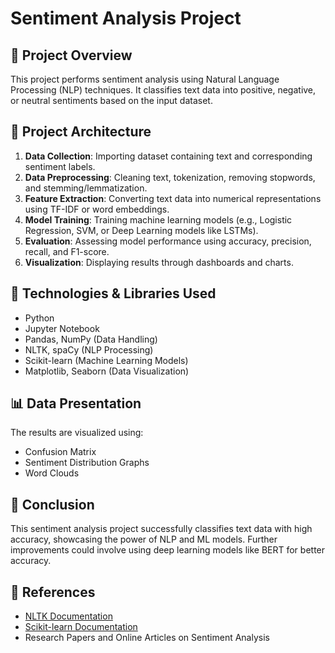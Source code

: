 # Sentiment Analysis Project

## 📌 Project Overview
This project performs sentiment analysis using Natural Language Processing (NLP) techniques. It classifies text data into positive, negative, or neutral sentiments based on the input dataset.

## 📂 Project Architecture
1. **Data Collection**: Importing dataset containing text and corresponding sentiment labels.
2. **Data Preprocessing**: Cleaning text, tokenization, removing stopwords, and stemming/lemmatization.
3. **Feature Extraction**: Converting text data into numerical representations using TF-IDF or word embeddings.
4. **Model Training**: Training machine learning models (e.g., Logistic Regression, SVM, or Deep Learning models like LSTMs).
5. **Evaluation**: Assessing model performance using accuracy, precision, recall, and F1-score.
6. **Visualization**: Displaying results through dashboards and charts.

## 📌 Technologies & Libraries Used
- Python
- Jupyter Notebook
- Pandas, NumPy (Data Handling)
- NLTK, spaCy (NLP Processing)
- Scikit-learn (Machine Learning Models)
- Matplotlib, Seaborn (Data Visualization)

## 📊 Data Presentation
The results are visualized using:
- Confusion Matrix
- Sentiment Distribution Graphs
- Word Clouds

## 🎯 Conclusion
This sentiment analysis project successfully classifies text data with high accuracy, showcasing the power of NLP and ML models. Further improvements could involve using deep learning models like BERT for better accuracy.

## 📝 References
- [NLTK Documentation](https://www.nltk.org/)
- [Scikit-learn Documentation](https://scikit-learn.org/)
- Research Papers and Online Articles on Sentiment Analysis

